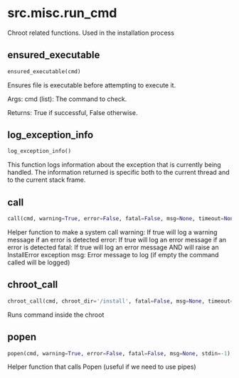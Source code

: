 <h1 id="src.misc.run_cmd">src.misc.run_cmd</h1>

Chroot related functions. Used in the installation process
<h2 id="src.misc.run_cmd.ensured_executable">ensured_executable</h2>

```python
ensured_executable(cmd)
```

Ensures file is executable before attempting to execute it.

Args:
    cmd (list): The command to check.

Returns:
    True if successful, False otherwise.


<h2 id="src.misc.run_cmd.log_exception_info">log_exception_info</h2>

```python
log_exception_info()
```
This function logs information about the exception that is currently
being handled. The information returned is specific both to the current
thread and to the current stack frame.
<h2 id="src.misc.run_cmd.call">call</h2>

```python
call(cmd, warning=True, error=False, fatal=False, msg=None, timeout=None, stdin=None, debug=True)
```
Helper function to make a system call
warning: If true will log a warning message if an error is detected
error: If true will log an error message if an error is detected
fatal: If true will log an error message AND will raise an InstallError exception
msg: Error message to log (if empty the command called will be logged)
<h2 id="src.misc.run_cmd.chroot_call">chroot_call</h2>

```python
chroot_call(cmd, chroot_dir='/install', fatal=False, msg=None, timeout=None, stdin=None)
```
Runs command inside the chroot
<h2 id="src.misc.run_cmd.popen">popen</h2>

```python
popen(cmd, warning=True, error=False, fatal=False, msg=None, stdin=-1)
```
Helper function that calls Popen (useful if we need to use pipes)
